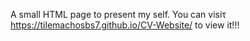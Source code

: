 A small HTML page to present my self. You can visiτ https://tilemachosbs7.github.io/CV-Website/  to view it!!!

